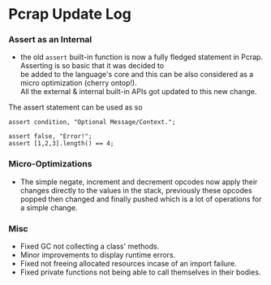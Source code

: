 # Pcrap Update Log

### Assert as an Internal
- the old ``assert`` built-in function is now a fully fledged statement in Pcrap. Asserting is so basic that it was decided to  
be added to the language's core and this can be also considered as a micro optimization (cherry ontop!).  
All the external & internal built-in APIs got updated to this new change.  

The assert statement can be used as so
```
assert condition, "Optional Message/Context.";

assert false, "Error!";
assert [1,2,3].length() == 4;
```

### Micro-Optimizations
- The simple negate, increment and decrement opcodes now apply their changes directly to the values in the stack, previously these opcodes  
popped then changed and finally pushed which is a lot of operations for a simple change.

### Misc
- Fixed GC not collecting a class' methods.
- Minor improvements to display runtime errors.
- Fixed not freeing allocated resources incase of an import failure.
- Fixed private functions not being able to call themselves in their bodies.